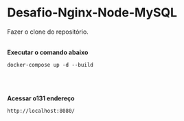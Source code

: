 # Desafio-Nginx-Node-MySQL

Fazer o clone do repositório.
<br/><br/>

**Executar o comando abaixo**

<code>docker-compose up -d --build</code>

<br/><br/>

**Acessar o131 endereço**

<code>http://localhost:8080/</code>